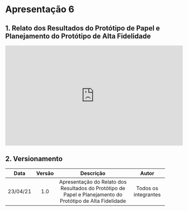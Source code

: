 # Apresentação 6

## 1. Relato dos Resultados do Protótipo de Papel e Planejamento do Protótipo de Alta Fidelidade

<div align="center">
    <iframe width="560" height="315" src="https://www.youtube.com/embed/QRo3A74k6ow" title="YouTube video player" frameborder="0" allow="accelerometer; autoplay; clipboard-write; encrypted-media; gyroscope; picture-in-picture" allowfullscreen></iframe>
</div>

## 2. Versionamento

|    Data    | Versão |            Descrição             |      Autor      |
| :--------: | :----: | :------------------------------: | :-------------: |
| 23/04/21 | 1.0 | Apresentação do Relato dos Resultados do Protótipo de Papel e Planejamento do Protótipo de Alta Fidelidade  | Todos os integrantes |